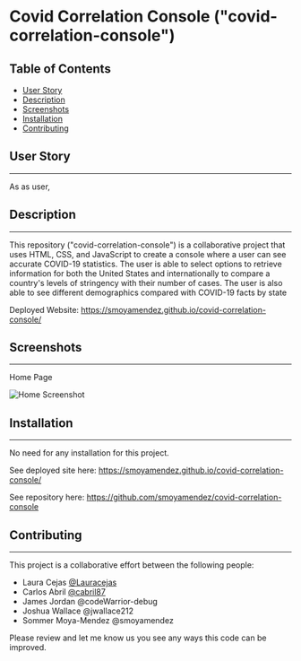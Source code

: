 # Covid Correlation Console ("covid-correlation-console")

## Table of Contents

* [User Story](#user-story)
* [Description](#description)
* [Screenshots](#screenshots)
* [Installation](#installation)
* [Contributing](#contributing)

## User Story
---
As as user, 

## Description
---
This repository ("covid-correlation-console") is a collaborative project that uses HTML, CSS, and JavaScript to create a console where a user can see accurate COVID-19 statistics. The user is able to select options to retrieve information for both the United States and internationally to compare a country's levels of stringency with their number of cases. The user is also able to see different demographics compared with COVID-19 facts by state


Deployed Website: https://smoyamendez.github.io/covid-correlation-console/

## Screenshots
---
Home Page

![Home Screenshot](#)

## Installation
---
No need for any installation for this project.

See deployed site here: https://smoyamendez.github.io/covid-correlation-console/

See repository here: https://github.com/smoyamendez/covid-correlation-console

## Contributing
---
This project is a collaborative effort between the following people:
* Laura Cejas [@Lauracejas](https://github.com/Lauracejas)
* Carlos Abril [@cabril87](https://github.com/cabril87git )
* James Jordan @codeWarrior-debug
* Joshua Wallace @jwallace212
* Sommer Moya-Mendez @smoyamendez

Please review and let me know us you see any ways this code can be improved.


